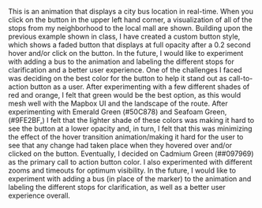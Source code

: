 This is an animation that displays a city bus location in real-time. When you click on the button in the upper left hand corner, a visualization of all of the stops from my neighborhood to the local mall are shown. Building upon the previous example shown in class, I have created a custom button style, which shows a faded button that displays at full opacity after a 0.2 second hover and/or click on the button. In the future, I would like to experiment with adding a bus to the animation and labeling the different stops for clarification and a better user experience. One of the challenges I faced was deciding on the best color for the button to help it stand out as call-to-action button as a user. After experimenting with a few different shades of red and orange, I felt that green would be the best option, as this would mesh well with the Mapbox UI and the landscape of the route. After experimenting with Emerald Green (#50C878) and Seafoam Green, (#9FE2BF,) I felt that the lighter shade of these colors was making it hard to see the button at a lower opacity and, in turn, I felt that this was minimizing the effect of the hover transition animation/making it hard for the user to see that any change had taken place when they hovered over and/or clicked on the button. Eventually, I decided on Cadmium Green (##097969) as the primary call to action button color. I also experimented with different zooms and timeouts for optimum visibility. In the future, I would like to experiment with adding a bus (in place of the marker) to the animation and labeling the different stops for clarification, as well as a better user experience overall.
